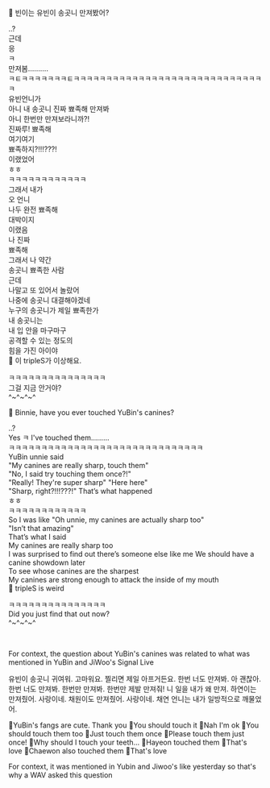 🫧 빈이는 유빈이 송곳니 만져봤어?

..?  
근데  
응  
ㅋ  
만져봄……….  
ㅋㅌㅋㅋㅋㅋㅋㅋㅋㅌㅋㅋㅋㅋㅋㅋㅋㅋㅋㅋㅋㅋㅋㅋㅋㅋㅋㅋㅋㅋㅋㅋㅋㅋㅋㅋㅋㅋㅋㅋ  
유빈언니가  
아니 내 송곳니 진짜 뾰족해 만져봐  
아니 한번만 만져보라니까?!  
진짜루! 뾰족해  
여기여기  
뾰족하지?!!!???!  
이랬었어  
ㅎㅎ  
ㅋㅋㅋㅋㅋㅋㅋㅋㅋㅋㅋㅋ  
그래서 내가  
오 언니  
나두 완전 뾰족해  
대박이지  
이랬음  
나 진짜  
뾰족해  
그래서 나 약간  
송곳니 뾰족한 사람  
근데  
나말고 또 있어서 놀랐어  
나중에 송곳니 대결해야겠네  
누구의 송곳니가 제일 뾰족한가  
내 송곳니는  
내 입 안을 마구마구  
공격할 수 있는 정도의  
힘을 가진 아이야  
🫧 이 tripleS가 이상해요.

ㅋㅋㅋㅋㅋㅋㅋㅋㅋㅋㅋㅋㅋㅋㅋ  
그걸 지금 안거야?  
^~^~^~^






🫧 Binnie, have you ever touched YuBin's canines?

..?  
Yes
 ㅋ
I've touched them………  
ㅋㅋㅋㅋㅋㅋㅋㅋㅋㅋㅋㅋㅋㅋㅋㅋㅋㅋㅋㅋㅋㅋㅋㅋㅋㅋㅋㅋㅋㅋ  
YuBin unnie said  
"My canines are really sharp, touch them"  
"No, I said try touching them once?!"  
"Really! They're super sharp"
"Here here"  
"Sharp, right?!!!???!"
That’s what happened  
ㅎㅎ  
ㅋㅋㅋㅋㅋㅋㅋㅋㅋㅋㅋㅋ  
So I was like 
"Oh unnie, my canines are actually sharp too"  
"Isn’t that amazing"  
That’s what I said  
My canines are really sharp too  
I was surprised to find out there’s someone else like me
We should have a canine showdown later  
To see whose canines are the sharpest  
My canines are strong enough to attack the inside of my mouth  
🫧 tripleS is weird

ㅋㅋㅋㅋㅋㅋㅋㅋㅋㅋㅋㅋㅋㅋㅋ  
Did you just find that out now?  
^~^~^~^

<br>





















For context, the question about YuBin's canines was related to what was mentioned in YuBin and JiWoo's Signal Live

유빈이 송곳니 귀여워. 고마워요.
찔리면 제일 아프거든요.
한번 너도 만져봐.
아 괜찮아.
한번 너도 만져봐.
한번만 만져봐.
한번만 제발 만져줘!
니 일을 내가 왜 만져.
하연이는 만져줬어.
사랑이네.
채원이도 만져줬어.
사랑이네.
채연 언니는 내가 일방적으로 깨물었어.


🐯YuBin's fangs are cute. Thank you
🐯You should touch it
🐻Nah I'm ok
🐯You should touch them too
🐯Just touch them once
🐯Please touch them just once!
🐻Why should I touch your teeth...
🐯Hayeon touched them
🐻That's love
🐯Chaewon also touched them
🐻That's love

For context, it was mentioned in Yubin and Jiwoo's like yesterday so that's why a WAV asked this question 